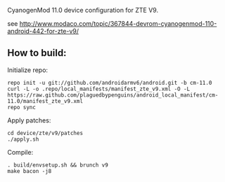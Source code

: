 CyanogenMod 11.0 device configuration for ZTE V9.

see http://www.modaco.com/topic/367844-devrom-cyanogenmod-110-android-442-for-zte-v9/

How to build:
-------------

Initialize repo:

    repo init -u git://github.com/androidarmv6/android.git -b cm-11.0
    curl -L -o .repo/local_manifests/manifest_zte_v9.xml -O -L https://raw.github.com/plaguedbypenguins/android_local_manifest/cm-11.0/manifest_zte_v9.xml
    repo sync

Apply patches:

    cd device/zte/v9/patches
    ./apply.sh

Compile:

    . build/envsetup.sh && brunch v9
    make bacon -j8

